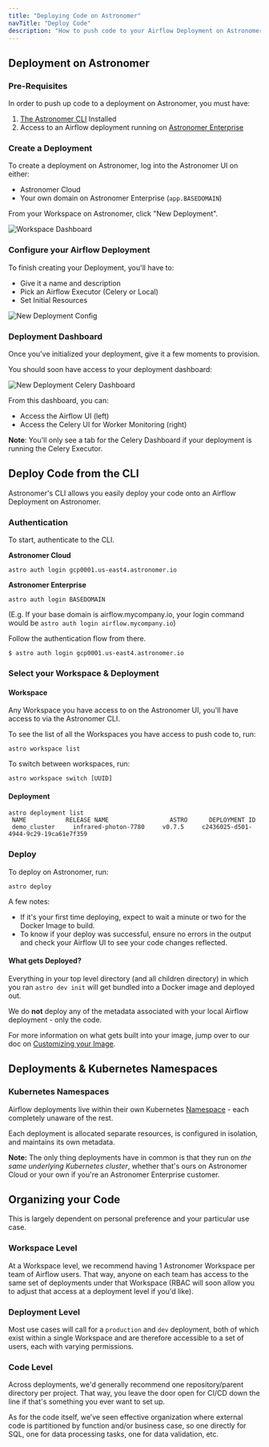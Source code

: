 ```yaml
---
title: "Deploying Code on Astronomer"
navTitle: "Deploy Code"
description: "How to push code to your Airflow Deployment on Astronomer via the Astronomer CLI."
---
```


## Deployment on Astronomer

### Pre-Requisites

In order to push up code to a deployment on Astronomer, you must have:

1. [The Astronomer CLI](/docs/enterprise/v0.14/develop/cli-quickstart/) Installed
2. Access to an Airflow deployment running on [Astronomer Enterprise](/docs/enterprise/)

### Create a Deployment

To create a deployment on Astronomer, log into the Astronomer UI on either:
- Astronomer Cloud
- Your own domain on Astronomer Enterprise (`app.BASEDOMAIN`)

From your Workspace on Astronomer, click "New Deployment".

![Workspace Dashboard](https://assets2.astronomer.io/main/docs/astronomer-ui/workspace_dashboard.png)

### Configure your Airflow Deployment

To finish creating your Deployment, you'll have to:

- Give it a name and description
- Pick an Airflow Executor (Celery or Local)
- Set Initial Resources

![New Deployment Config](https://assets2.astronomer.io/main/docs/deploying-code/V0.15-new_deployment-config.png)

### Deployment Dashboard

Once you've initialized your deployment, give it a few moments to provision.

You should soon have access to your deployment dashboard:

![New Deployment Celery Dashboard](https://assets2.astronomer.io/main/docs/deploying-code/new_deployment_celery_dashboard.png)

From this dashboard, you can:

- Access the Airflow UI (left)
- Access the Celery UI for Worker Monitoring (right)

**Note**: You'll only see a tab for the Celery Dashboard if your deployment is running the Celery Executor.

## Deploy Code from the CLI

Astronomer's CLI allows you easily deploy your code onto an Airflow Deployment on Astronomer.

### Authentication

To start, authenticate to the CLI.

**Astronomer Cloud**

```
astro auth login gcp0001.us-east4.astronomer.io
```

**Astronomer Enterprise**

```
astro auth login BASEDOMAIN
```

(E.g. If your base domain is airflow.mycompany.io, your login command would be `astro auth login airflow.mycompany.io`)

Follow the authentication flow from there.

```
$ astro auth login gcp0001.us-east4.astronomer.io
```

### Select your Workspace & Deployment

#### Workspace

Any Workspace you have access to on the Astronomer UI, you'll have access to via the Astronomer CLI.

To see the list of all the Workspaces you have access to push code to, run:

```
astro workspace list
```

To switch between workspaces, run:

```
astro workspace switch [UUID]
```

#### Deployment

```
astro deployment list
 NAME           RELEASE NAME                 ASTRO      DEPLOYMENT ID
 demo_cluster     infrared-photon-7780     v0.7.5     c2436025-d501-4944-9c29-19ca61e7f359
```

### Deploy

To deploy on Astronomer, run:

```
astro deploy
```

A few notes:
- If it's your first time deploying, expect to wait a minute or two for the Docker Image to build.
- To know if your deploy was successful, ensure no errors in the output and check your Airflow UI to see your code changes reflected.

#### What gets Deployed?

Everything in your top level directory (and all children directory) in which you ran `astro dev init` will get bundled into a Docker image and deployed out.

We do **not** deploy any of the metadata associated with your local Airflow deployment - only the code.

For more information on what gets built into your image, jump over to our doc on [Customizing your Image](/docs/enterprise/v0.14/develop/customize-image/).

## Deployments & Kubernetes Namespaces

### Kubernetes Namespaces

Airflow deployments live within their own Kubernetes [Namespace](https://kubernetes.io/docs/concepts/overview/working-with-objects/namespaces/) - each completely unaware of the rest.

Each deployment is allocated separate resources, is configured in isolation, and maintains its own metadata.

**Note:** The only thing deployments have in common is that they run on _the same underlying Kubernetes cluster_, whether that's ours on Astronomer Cloud or your own if you're an Astronomer Enterprise customer.

## Organizing your Code

This is largely dependent on personal preference and your particular use case.

### Workspace Level

At a Workspace level, we recommend having 1 Astronomer Workspace per team of Airflow users. That way, anyone on each team has access to the same set of deployments under that Workspace (RBAC will soon allow you to adjust that access at a deployment level if you'd like).

### Deployment Level

Most use cases will call for a `production` and `dev` deployment, both of which exist within a single Workspace and are therefore accessible to a set of users, each with varying permissions.

### Code Level

Across deployments, we'd generally recommend one repository/parent directory per project. That way, you leave the door open for CI/CD down the line if that's something you ever want to set up.

As for the code itself, we’ve seen effective organization where external code is partitioned by function and/or business case, so one directly for SQL, one for data processing tasks, one for data validation, etc.